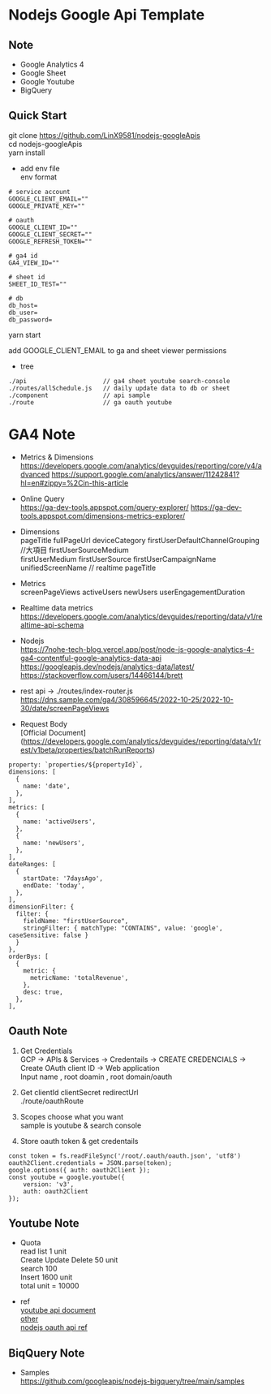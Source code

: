 # Nodejs Google Api Template

## Note
* Google Analytics 4
* Google Sheet
* Google Youtube
* BigQuery

## Quick Start
git clone https://github.com/LinX9581/nodejs-googleApis  
cd nodejs-googleApis  
yarn install  

* add env file  
env format
```
# service account
GOOGLE_CLIENT_EMAIL=""
GOOGLE_PRIVATE_KEY=""

# oauth
GOOGLE_CLIENT_ID=""
GOOGLE_CLIENT_SECRET=""
GOOGLE_REFRESH_TOKEN=""

# ga4 id 
GA4_VIEW_ID=""

# sheet id
SHEET_ID_TEST=""

# db
db_host=
db_user=
db_password=
```
yarn start  

add GOOGLE_CLIENT_EMAIL to ga and sheet viewer permissions  

* tree  
```
./api                     // ga4 sheet youtube search-console  
./routes/allSchedule.js   // daily update data to db or sheet
./component               // api sample
./route                   // ga oauth youtube
```

# GA4 Note
* Metrics & Dimensions  
https://developers.google.com/analytics/devguides/reporting/core/v4/advanced
https://support.google.com/analytics/answer/11242841?hl=en#zippy=%2Cin-this-article

* Online Query  
https://ga-dev-tools.appspot.com/query-explorer/
https://ga-dev-tools.appspot.com/dimensions-metrics-explorer/

* Dimensions  
pageTitle
fullPageUrl
deviceCategory
firstUserDefaultChannelGrouping   //大項目
firstUserSourceMedium             
firstUserMedium
firstUserSource
firstUserCampaignName
unifiedScreenName     // realtime pageTitle

* Metrics  
screenPageViews
activeUsers
newUsers
userEngagementDuration

* Realtime data metrics  
https://developers.google.com/analytics/devguides/reporting/data/v1/realtime-api-schema

* Nodejs  
https://7nohe-tech-blog.vercel.app/post/node-js-google-analytics-4-ga4-contentful-google-analytics-data-api
https://googleapis.dev/nodejs/analytics-data/latest/
https://stackoverflow.com/users/14466144/brett

* rest api -> ./routes/index-router.js  
https://dns.sample.com/ga4/308596645/2022-10-25/2022-10-30/date/screenPageViews

* Request Body  
[Official Document]
(https://developers.google.com/analytics/devguides/reporting/data/v1/rest/v1beta/properties/batchRunReports)

```
property: `properties/${propertyId}`,
dimensions: [
  {
    name: 'date',
  },
],
metrics: [
  {
    name: 'activeUsers',
  },
  {
    name: 'newUsers',
  },
],
dateRanges: [
  {
    startDate: '7daysAgo',
    endDate: 'today',
  },
],
dimensionFilter: {
  filter: {
    fieldName: "firstUserSource",
    stringFilter: { matchType: "CONTAINS", value: 'google', caseSensitive: false }
  }
},
orderBys: [
  {
    metric: {
      metricName: 'totalRevenue',
    },
    desc: true,
  },
],
```

## Oauth Note
1. Get Credentials  
GCP -> APIs & Services -> Credentails -> CREATE CREDENCIALS -> Create OAuth client ID -> Web application  
Input name , root doamin , root domain/oauth  

2. Get clientId clientSecret redirectUrl  
./route/oauthRoute  

3. Scopes choose what you want  
sample is youtube & search console  

4. Store oauth token & get credentails  
```
const token = fs.readFileSync('/root/.oauth/oauth.json', 'utf8')
oauth2Client.credentials = JSON.parse(token);
google.options({ auth: oauth2Client });
const youtube = google.youtube({
    version: 'v3',
    auth: oauth2Client
});
```
## Youtube Note

* Quota  
read list 1 unit  
Create Update Delete 50 unit  
search 100  
Insert 1600 unit  
total unit = 10000  

* ref  
[youtube api document](https://developers.google.com/youtube/v3/docs)  
[other](https://www.pexels.com/zh-tw/search/videos/%E8%BE%A6%E5%85%AC%E5%AE%A4/)  
[nodejs oauth api ref](https://hackmd.io/@c36ICNyhQE6-iTXKxoIocg/S1eYdtA1P)  

## BiqQuery Note
* Samples  
https://github.com/googleapis/nodejs-bigquery/tree/main/samples  